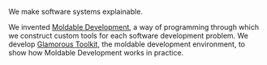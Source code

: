 We make software systems explainable.

We invented [Moldable Development](https://moldabledevelopment.com), a way of programming through which we construct custom tools for each software development problem. We develop [Glamorous Toolkit](https://gtoolkit.com), the moldable development environment, to show how Moldable Development works in practice.
